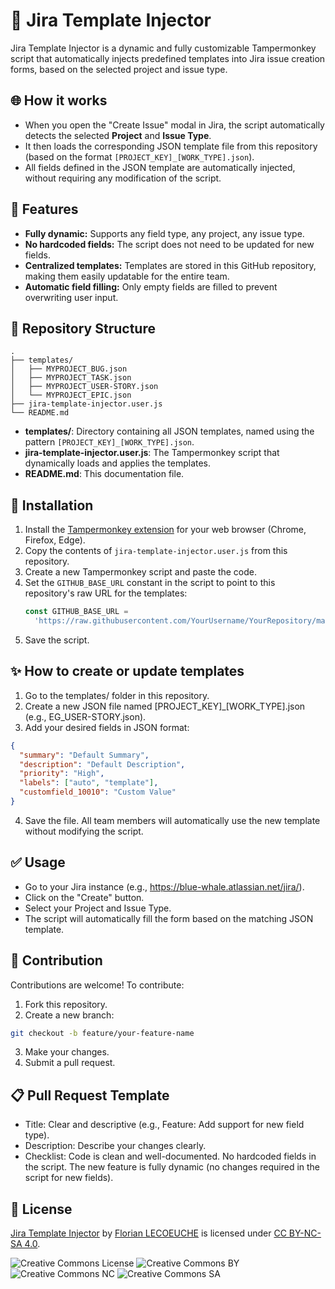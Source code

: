 # 🚀 Jira Template Injector

Jira Template Injector is a dynamic and fully customizable Tampermonkey script that automatically injects predefined templates into Jira issue creation forms, based on the selected project and issue type.

## 🌐 How it works

- When you open the "Create Issue" modal in Jira, the script automatically detects the selected **Project** and **Issue Type**.
- It then loads the corresponding JSON template file from this repository (based on the format `[PROJECT_KEY]_[WORK_TYPE].json`).
- All fields defined in the JSON template are automatically injected, without requiring any modification of the script.

## 📌 Features

- **Fully dynamic:** Supports any field type, any project, any issue type.
- **No hardcoded fields:** The script does not need to be updated for new fields.
- **Centralized templates:** Templates are stored in this GitHub repository, making them easily updatable for the entire team.
- **Automatic field filling:** Only empty fields are filled to prevent overwriting user input.

## 📁 Repository Structure

```plaintext
.
├── templates/
│   ├── MYPROJECT_BUG.json
│   ├── MYPROJECT_TASK.json
│   ├── MYPROJECT_USER-STORY.json
│   └── MYPROJECT_EPIC.json
├── jira-template-injector.user.js
└── README.md
```

- **templates/**: Directory containing all JSON templates, named using the pattern `[PROJECT_KEY]_[WORK_TYPE].json`.
- **jira-template-injector.user.js**: The Tampermonkey script that dynamically loads and applies the templates.
- **README.md**: This documentation file.

## 🚀 Installation

1. Install the [Tampermonkey extension](https://www.tampermonkey.net/) for your web browser (Chrome, Firefox, Edge).
2. Copy the contents of `jira-template-injector.user.js` from this repository.
3. Create a new Tampermonkey script and paste the code.
4. Set the `GITHUB_BASE_URL` constant in the script to point to this repository's raw URL for the templates:
   ```javascript
   const GITHUB_BASE_URL =
     'https://raw.githubusercontent.com/YourUsername/YourRepository/main/templates/';
   ```
5. Save the script.

## ✨ How to create or update templates

1. Go to the templates/ folder in this repository.
2. Create a new JSON file named [PROJECT_KEY]\_[WORK_TYPE].json (e.g., EG_USER-STORY.json).
3. Add your desired fields in JSON format:

```json
{
  "summary": "Default Summary",
  "description": "Default Description",
  "priority": "High",
  "labels": ["auto", "template"],
  "customfield_10010": "Custom Value"
}
```

4. Save the file. All team members will automatically use the new template without modifying the script.

## ✅ Usage

- Go to your Jira instance (e.g., https://blue-whale.atlassian.net/jira/).
- Click on the "Create" button.
- Select your Project and Issue Type.
- The script will automatically fill the form based on the matching JSON template.

## 👥 Contribution

Contributions are welcome! To contribute:

1. Fork this repository.
2. Create a new branch:

```bash
git checkout -b feature/your-feature-name
```

3. Make your changes.
4. Submit a pull request.

## 📋 Pull Request Template

- Title: Clear and descriptive (e.g., Feature: Add support for new field type).
- Description: Describe your changes clearly.
- Checklist:
  Code is clean and well-documented.
  No hardcoded fields in the script.
  The new feature is fully dynamic (no changes required in the script for new fields).

## 📜 License

[Jira Template Injector](https://github.com/FloLecoeuche/Jira-Template-Injector) by [Florian LECOEUCHE](https://www.linkedin.com/in/florianlecoeuche/) is licensed under [CC BY-NC-SA 4.0](https://creativecommons.org/licenses/by-nc-sa/4.0/?ref=chooser-v1).

![Creative Commons License](https://mirrors.creativecommons.org/presskit/icons/cc.svg?ref=chooser-v1)
![Creative Commons BY](https://mirrors.creativecommons.org/presskit/icons/by.svg?ref=chooser-v1)
![Creative Commons NC](https://mirrors.creativecommons.org/presskit/icons/nc.svg?ref=chooser-v1)
![Creative Commons SA](https://mirrors.creativecommons.org/presskit/icons/sa.svg?ref=chooser-v1)
